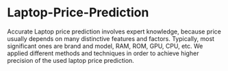 # Laptop-Price-Prediction
Accurate Laptop price prediction involves expert knowledge, because price usually depends on many distinctive features and factors. Typically, most significant ones are brand and model, RAM, ROM, GPU, CPU, etc. We applied different methods and techniques in order to achieve higher precision of the used laptop price prediction.
